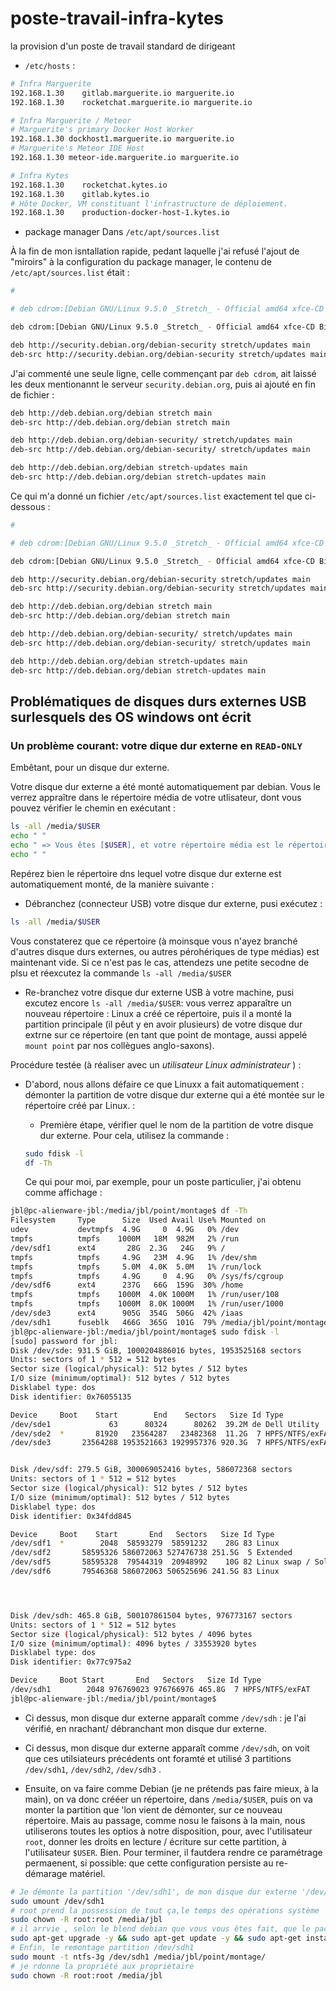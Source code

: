 # poste-travail-infra-kytes
la provision d'un poste de travail standard de dirigeant


- `/etc/hosts` : 

```bash
# Infra Marguerite
192.168.1.30    gitlab.marguerite.io marguerite.io 
192.168.1.30    rocketchat.marguerite.io marguerite.io

# Infra Marguerite / Meteor
# Marguerite's primary Docker Host Worker 
192.168.1.30 dockhost1.marguerite.io marguerite.io
# Marguerite's Meteor IDE Host 
192.168.1.30 meteor-ide.marguerite.io marguerite.io

# Infra Kytes
192.168.1.30    rocketchat.kytes.io
192.168.1.30    gitlab.kytes.io
# Hôte Docker, VM constituant l'infrastructure de déploiement.
192.168.1.30    production-docker-host-1.kytes.io
```

* package manager
Dans `/etc/apt/sources.list`


À la fin de mon isntallation rapide, pedant laquelle j'ai refusé l'ajout de "miroirs" à la configuration du package manager, le contenu de `/etc/apt/sources.list` était : 

```bash
#

# deb cdrom:[Debian GNU/Linux 9.5.0 _Stretch_ - Official amd64 xfce-CD Binary-1 20180714-10:25]/ stretch main

deb cdrom:[Debian GNU/Linux 9.5.0 _Stretch_ - Official amd64 xfce-CD Binary-1 20180714-10:25]/ stretch main

deb http://security.debian.org/debian-security stretch/updates main
deb-src http://security.debian.org/debian-security stretch/updates main


```
J'ai commenté une seule ligne, celle commençant par `deb cdrom`, ait laissé les deux mentionannt le serveur `security.debian.org`, puis ai ajouté en fin de fichier :
```bash
deb http://deb.debian.org/debian stretch main
deb-src http://deb.debian.org/debian stretch main

deb http://deb.debian.org/debian-security/ stretch/updates main
deb-src http://deb.debian.org/debian-security/ stretch/updates main

deb http://deb.debian.org/debian stretch-updates main
deb-src http://deb.debian.org/debian stretch-updates main
```

Ce qui m'a donné un fichier `/etc/apt/sources.list` exactement tel que ci-dessous : 

```bash
#

# deb cdrom:[Debian GNU/Linux 9.5.0 _Stretch_ - Official amd64 xfce-CD Binary-1 20180714-10:25]/ stretch main

deb cdrom:[Debian GNU/Linux 9.5.0 _Stretch_ - Official amd64 xfce-CD Binary-1 20180714-10:25]/ stretch main

deb http://security.debian.org/debian-security stretch/updates main
deb-src http://security.debian.org/debian-security stretch/updates main

deb http://deb.debian.org/debian stretch main
deb-src http://deb.debian.org/debian stretch main

deb http://deb.debian.org/debian-security/ stretch/updates main
deb-src http://deb.debian.org/debian-security/ stretch/updates main

deb http://deb.debian.org/debian stretch-updates main
deb-src http://deb.debian.org/debian stretch-updates main
```

## Problématiques de disques durs externes USB surlesquels des OS windows ont écrit

### Un problème courant: votre dique dur externe en `READ-ONLY`

Embêtant, pour un disque dur externe.

Votre disque dur externe a été monté automatiquement par debian. Vous le
verrez appraître dans le répertoire média de votre utlisateur, dont vous pouvez vérifier le chemin en exécutant : 
```bash
ls -all /media/$USER
echo " "
echo " => Vous êtes [$USER], et votre répertoire média est le répertoire [/media/$USER]"
echo " "
```
Repérez bien le répertoire dns lequel votre disque dur externe est automatiquement monté, de la manière suivante : 
* Débranchez (connecteur USB) votre disque dur externe, pusi exécutez : 
```bash
ls -all /media/$USER
```
Vous constaterez que ce répertoire (à moinsque vous n'ayez branché d'autres disque durs externes, ou autres pérohériques de type médias) est maintenant vide. Si ce n'est pas le cas, attendezs une petite secodne de plsu et réexcutez la commande `ls -all /media/$USER`
* Re-branchez votre disque dur externe USB à votre machine, pusi excutez encore `ls -all /media/$USER`: vous verrez apparaître un nouveau répertoire : Linux a créé ce répertoire, puis il a monté la partition principale (il pêut y en avoir plusieurs) de votre disque dur extrne sur ce répertoire (en tant que point de montage, aussi appelé `mount point` par nos collègues anglo-saxons).


Procédure testée (à réaliser avec un _utilisateur Linux administrateur_ ) : 
* D'abord, nous allons défaire ce que Linuxx a fait automatiquement : démonter la partition de votre disque dur externe qui a été montée sur le répertoire créé par Linux. :
  * Première étape, vérifier quel le nom de la partition de votre disque dur externe. Pour cela, utilisez la commande : 

   ```bash
   sudo fdisk -l
   df -Th
   ```

   Ce qui pour moi, par exemple, pour un poste particulier, j'ai obtenu comme affichage : 

```bash
jbl@pc-alienware-jbl:/media/jbl/point/montage$ df -Th
Filesystem     Type      Size  Used Avail Use% Mounted on
udev           devtmpfs  4.9G     0  4.9G   0% /dev
tmpfs          tmpfs    1000M   18M  982M   2% /run
/dev/sdf1      ext4       28G  2.3G   24G   9% /
tmpfs          tmpfs     4.9G   23M  4.9G   1% /dev/shm
tmpfs          tmpfs     5.0M  4.0K  5.0M   1% /run/lock
tmpfs          tmpfs     4.9G     0  4.9G   0% /sys/fs/cgroup
/dev/sdf6      ext4      237G   66G  159G  30% /home
tmpfs          tmpfs    1000M  4.0K 1000M   1% /run/user/108
tmpfs          tmpfs    1000M  8.0K 1000M   1% /run/user/1000
/dev/sde3      ext4      905G  354G  506G  42% /iaas
/dev/sdh1      fuseblk   466G  365G  101G  79% /media/jbl/point/montage
jbl@pc-alienware-jbl:/media/jbl/point/montage$ sudo fdisk -l 
[sudo] password for jbl: 
Disk /dev/sde: 931.5 GiB, 1000204886016 bytes, 1953525168 sectors
Units: sectors of 1 * 512 = 512 bytes
Sector size (logical/physical): 512 bytes / 512 bytes
I/O size (minimum/optimal): 512 bytes / 512 bytes
Disklabel type: dos
Disk identifier: 0x76055135

Device     Boot    Start        End    Sectors   Size Id Type
/dev/sde1             63      80324      80262  39.2M de Dell Utility
/dev/sde2  *       81920   23564287   23482368  11.2G  7 HPFS/NTFS/exFAT
/dev/sde3       23564288 1953521663 1929957376 920.3G  7 HPFS/NTFS/exFAT


Disk /dev/sdf: 279.5 GiB, 300069052416 bytes, 586072368 sectors
Units: sectors of 1 * 512 = 512 bytes
Sector size (logical/physical): 512 bytes / 512 bytes
I/O size (minimum/optimal): 512 bytes / 512 bytes
Disklabel type: dos
Disk identifier: 0x34fdd845

Device     Boot    Start       End   Sectors   Size Id Type
/dev/sdf1  *        2048  58593279  58591232    28G 83 Linux
/dev/sdf2       58595326 586072063 527476738 251.5G  5 Extended
/dev/sdf5       58595328  79544319  20948992    10G 82 Linux swap / Solaris
/dev/sdf6       79546368 586072063 506525696 241.5G 83 Linux




Disk /dev/sdh: 465.8 GiB, 500107861504 bytes, 976773167 sectors
Units: sectors of 1 * 512 = 512 bytes
Sector size (logical/physical): 512 bytes / 4096 bytes
I/O size (minimum/optimal): 4096 bytes / 33553920 bytes
Disklabel type: dos
Disk identifier: 0x77c975a2

Device     Boot Start       End   Sectors   Size Id Type
/dev/sdh1        2048 976769023 976766976 465.8G  7 HPFS/NTFS/exFAT
jbl@pc-alienware-jbl:/media/jbl/point/montage$ 

```
* Ci dessus, mon disque dur externe apparaît comme `/dev/sdh` : je l'ai vérifié, en nrachant/ débranchant mon disque dur externe.
* Ci dessus, mon disque dur externe apparaît comme `/dev/sdh`, on voit que ces utilsiateurs précédents ont foramté et utilisé 3 partitions `/dev/sdh1`, `/dev/sdh2`, `/dev/sdh3` .


* Ensuite, on va faire comme Debian (je ne prétends pas faire mieux, à la main), on va donc crééer un répertoire, dans `/media/$USER`, puis on va monter la partition que 'lon vient de démonter, sur ce nouveau répertoire. Mais au passage, comme nosu le faisons à la main, nous utiliserons toutes les optios à notre disposition, pour, avec l'utilisateur `root`, donner les droits en lecture / écriture sur cette partition, à l'utilisateur `$USER`. Bien. Pour terminer, il fautdera rendre ce paramétrage permaenent, si possible: que cette configuration persiste au re-démarage matériel.



```bash
# Je démonte la partition '/dev/sdh1', de mon disque dur externe '/dev/sdh'
sudo umount /dev/sdh1
# root prend la possession de tout ça,le temps des opérations système
sudo chown -R root:root /media/jbl
# il arrvie , selon le blend debian que vous vous êtes fait, que le package 'ntfs-3g' ne soit pas installé, je l'installe donc, et pusi je mets tout mon petit système en bonne santé, hein
sudo apt-get upgrade -y && sudo apt-get update -y && sudo apt-get install -y ntfs-3g
# Enfin, le remontage partition /dev/sdh1
sudo mount -t ntfs-3g /dev/sdh1 /media/jbl/point/montage/
# je rdonne la propriété aux propriétaire
sudo chown -R root:root /media/jbl
```


